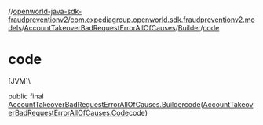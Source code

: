 //[openworld-java-sdk-fraudpreventionv2](../../../../index.md)/[com.expediagroup.openworld.sdk.fraudpreventionv2.models](../../index.md)/[AccountTakeoverBadRequestErrorAllOfCauses](../index.md)/[Builder](index.md)/[code](code.md)

# code

[JVM]\

public final [AccountTakeoverBadRequestErrorAllOfCauses.Builder](index.md)[code](code.md)([AccountTakeoverBadRequestErrorAllOfCauses.Code](../-code/index.md)code)
